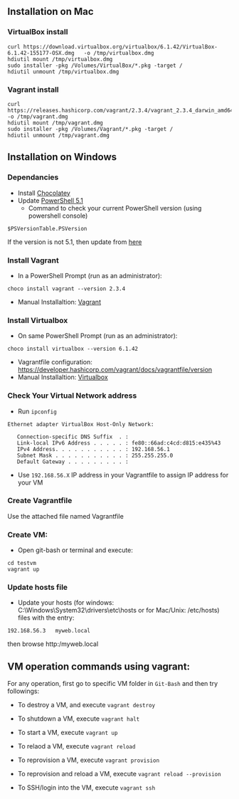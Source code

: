 ## Installation on Mac
### VirtualBox install
```
curl https://download.virtualbox.org/virtualbox/6.1.42/VirtualBox-6.1.42-155177-OSX.dmg   -o /tmp/virtualbox.dmg
hdiutil mount /tmp/virtualbox.dmg
sudo installer -pkg /Volumes/VirtualBox/*.pkg -target /
hdiutil unmount /tmp/virtualbox.dmg
```

### Vagrant install
```
curl https://releases.hashicorp.com/vagrant/2.3.4/vagrant_2.3.4_darwin_amd64.dmg -o /tmp/vagrant.dmg
hdiutil mount /tmp/vagrant.dmg
sudo installer -pkg /Volumes/Vagrant/*.pkg -target /
hdiutil unmount /tmp/vagrant.dmg
```

## Installation on Windows

### Dependancies
* Install [Chocolatey](https://chocolatey.org/install)
* Update [PowerShell 5.1](https://docs.microsoft.com/en-us/powershell/wmf/5.1/install-configure)
   - Command to check your current PowerShell version (using powershell console)
```
$PSVersionTable.PSVersion
```
If the version is not 5.1, then update from [here](https://docs.microsoft.com/en-us/powershell/wmf/5.1/install-configure)


### Install Vagrant
* In a PowerShell Prompt (run as an administrator):
```
choco install vagrant --version 2.3.4
```
* Manual Installaltion: [Vagrant](https://developer.hashicorp.com/vagrant/downloads)

### Install Virtualbox
* On same PowerShell Prompt (run as an administrator):
```
choco install virtualbox --version 6.1.42
```
* Vagrantfile configuration: https://developer.hashicorp.com/vagrant/docs/vagrantfile/version
* Manual Installaltion: [Virtualbox](https://www.virtualbox.org/wiki/Download_Old_Builds_6_1)


### Check Your Virtual Network address
- Run `ipconfig`
```
Ethernet adapter VirtualBox Host-Only Network:

   Connection-specific DNS Suffix  . :
   Link-local IPv6 Address . . . . . : fe80::66ad:c4cd:d815:e435%43
   IPv4 Address. . . . . . . . . . . : 192.168.56.1
   Subnet Mask . . . . . . . . . . . : 255.255.255.0
   Default Gateway . . . . . . . . . :
```
- Use `192.168.56.X` IP address in your Vagrantfile to assign IP address for your VM

### Create Vagrantfile
Use the attached file named Vagrantfile

### Create VM:
* Open git-bash or terminal and execute:
```
cd testvm
vagrant up
```

### Update hosts file
* Update your hosts (for windows: C:\Windows\System32\drivers\etc\hosts or for Mac/Unix: /etc/hosts) files with the entry:
```
192.168.56.3   myweb.local
```
then browse http:/myweb.local


## VM operation commands using vagrant:
For any operation, first go to specific VM folder in `Git-Bash` and then try followings:
- To destroy a VM, and execute `vagrant destroy`

- To shutdown a VM, execute `vagrant halt`

- To start a VM, execute `vagrant up`

- To relaod a VM, execute `vagrant reload`

- To reprovision a VM, execute `vagrant provision`

- To reprovision and reload a VM, execute `vagrant reload --provision`

- To SSH/login into the VM, execute `vagrant ssh`

